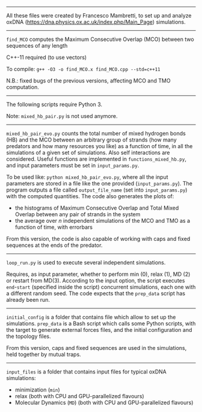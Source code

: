 ******************************

All these files were created by Francesco Mambretti, to set up and analyze oxDNA (https://dna.physics.ox.ac.uk/index.php/Main_Page) simulations.

******************************

`find_MCO` computes the Maximum Consecutive Overlap (MCO) between two sequences of any length

C++-11 required (to use vectors)

To compile: `g++ -O3 -o find_MCO.x find_MCO.cpp --std=c++11`

N.B.: fixed bugs of the previous versions, affecting MCO and TMO computation.

******************************

The following scripts require Python 3.

Note: `mixed_hb_pair.py` is not used anymore.

******************************

`mixed_hb_pair_evo.py` counts the total number of mixed hydrogen bonds (HB) and the MCO between an arbitrary group of strands (how many predators and how many resources you like) as a function of time, in all the simulations of a given set of simulations. Also self interactions are considered.
Useful functions are implemented in `functions_mixed_hb.py`, and input parameters must be set in `input_params.py`.

To be used like: `python mixed_hb_pair_evo.py`, where all the input parameters are stored in a file like the one provided (`input_params.py`).
The program outputs a file called `output_file_name` (set into `input_params.py`) with the computed quantities.
The code also generates the plots of:
- the histograms of Maximum Consecutive Overlap and Total Mixed Overlap between any pair of strands in the system
- the average over _n_ independent simulations of the MCO and TMO as a function of time, with errorbars

From this version, the code is also capable of working with caps and fixed sequences at the ends of the predator.

******************************

`loop_run.py` is used to execute several independent simulations. 

Requires, as input parameter, whether to perform min (0), relax (1), MD (2) or restart from MD(3).
According to the input option, the script executes `end`-`start` (specified inside the script) concurrent simulations, each one with a different random seed. 
The code expects that the `prep_data` script has already been run.


******************************

`initial_config` is a folder that contains file which allow to set up the simulations. 
`prep_data` is a Bash script which calls some Python scripts, with the target to generate external forces files, and the initial configuration and the topology files.

From this version, caps and fixed sequences are used in the simulations, held together by mutual traps.

******************************

`input_files` is a folder that contains input files for typical oxDNA simulations:
- minimization (`min`)
- relax (both with CPU and GPU-parallelized flavours)
- Molecular Dynamics (`MD`) (both with CPU and GPU-parallelized flavours)
